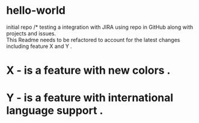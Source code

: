 # hello-world
initial repo 
/* testing a integration with JIRA using repo in GitHub along with projects and issues.   
This Readme needs to be refactored to account for the latest changes including feature X and Y . 

 # X - is a feature with new colors .  
 # Y - is a feature with international language support .  
